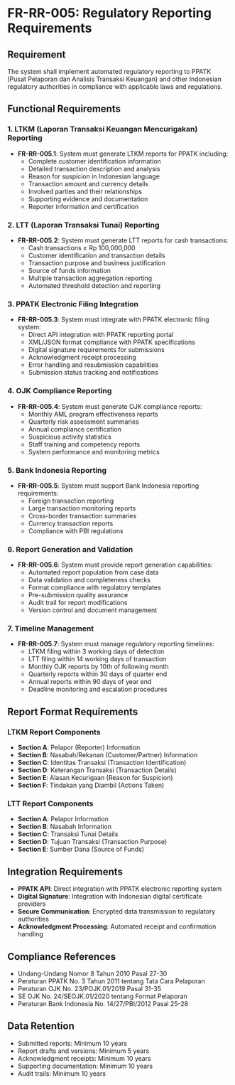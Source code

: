 # FR-RR-005: Regulatory Reporting Requirements

## Requirement
The system shall implement automated regulatory reporting to PPATK (Pusat Pelaporan dan Analisis Transaksi Keuangan) and other Indonesian regulatory authorities in compliance with applicable laws and regulations.

## Functional Requirements

### 1. LTKM (Laporan Transaksi Keuangan Mencurigakan) Reporting
- **FR-RR-005.1**: System must generate LTKM reports for PPATK including:
  - Complete customer identification information
  - Detailed transaction description and analysis
  - Reason for suspicion in Indonesian language
  - Transaction amount and currency details
  - Involved parties and their relationships
  - Supporting evidence and documentation
  - Reporter information and certification

### 2. LTT (Laporan Transaksi Tunai) Reporting
- **FR-RR-005.2**: System must generate LTT reports for cash transactions:
  - Cash transactions ≥ Rp 100,000,000
  - Customer identification and transaction details
  - Transaction purpose and business justification
  - Source of funds information
  - Multiple transaction aggregation reporting
  - Automated threshold detection and reporting

### 3. PPATK Electronic Filing Integration
- **FR-RR-005.3**: System must integrate with PPATK electronic filing system:
  - Direct API integration with PPATK reporting portal
  - XML/JSON format compliance with PPATK specifications
  - Digital signature requirements for submissions
  - Acknowledgment receipt processing
  - Error handling and resubmission capabilities
  - Submission status tracking and notifications

### 4. OJK Compliance Reporting
- **FR-RR-005.4**: System must generate OJK compliance reports:
  - Monthly AML program effectiveness reports
  - Quarterly risk assessment summaries
  - Annual compliance certification
  - Suspicious activity statistics
  - Staff training and competency reports
  - System performance and monitoring metrics

### 5. Bank Indonesia Reporting
- **FR-RR-005.5**: System must support Bank Indonesia reporting requirements:
  - Foreign transaction reporting
  - Large transaction monitoring reports
  - Cross-border transaction summaries
  - Currency transaction reports
  - Compliance with PBI regulations

### 6. Report Generation and Validation
- **FR-RR-005.6**: System must provide report generation capabilities:
  - Automated report population from case data
  - Data validation and completeness checks
  - Format compliance with regulatory templates
  - Pre-submission quality assurance
  - Audit trail for report modifications
  - Version control and document management

### 7. Timeline Management
- **FR-RR-005.7**: System must manage regulatory reporting timelines:
  - LTKM filing within 3 working days of detection
  - LTT filing within 14 working days of transaction
  - Monthly OJK reports by 10th of following month
  - Quarterly reports within 30 days of quarter end
  - Annual reports within 90 days of year end
  - Deadline monitoring and escalation procedures

## Report Format Requirements

### LTKM Report Components
- **Section A**: Pelapor (Reporter) Information
- **Section B**: Nasabah/Rekanan (Customer/Partner) Information
- **Section C**: Identitas Transaksi (Transaction Identification)
- **Section D**: Keterangan Transaksi (Transaction Details)
- **Section E**: Alasan Kecurigaan (Reason for Suspicion)
- **Section F**: Tindakan yang Diambil (Actions Taken)

### LTT Report Components
- **Section A**: Pelapor Information
- **Section B**: Nasabah Information
- **Section C**: Transaksi Tunai Details
- **Section D**: Tujuan Transaksi (Transaction Purpose)
- **Section E**: Sumber Dana (Source of Funds)

## Integration Requirements
- **PPATK API**: Direct integration with PPATK electronic reporting system
- **Digital Signature**: Integration with Indonesian digital certificate providers
- **Secure Communication**: Encrypted data transmission to regulatory authorities
- **Acknowledgment Processing**: Automated receipt and confirmation handling

## Compliance References
- Undang-Undang Nomor 8 Tahun 2010 Pasal 27-30
- Peraturan PPATK No. 3 Tahun 2011 tentang Tata Cara Pelaporan
- Peraturan OJK No. 23/POJK.01/2019 Pasal 31-35
- SE OJK No. 24/SEOJK.01/2020 tentang Format Pelaporan
- Peraturan Bank Indonesia No. 14/27/PBI/2012 Pasal 25-28

## Data Retention
- Submitted reports: Minimum 10 years
- Report drafts and versions: Minimum 5 years
- Acknowledgment receipts: Minimum 10 years
- Supporting documentation: Minimum 10 years
- Audit trails: Minimum 10 years